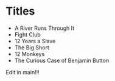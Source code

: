 # Titles

* A River Runs Through It
* Fight Club
* 12 Years a Slave
* The Big Short
* 12 Monkeys
* The Curious Case of Benjamin Button

Edit in main!!!
